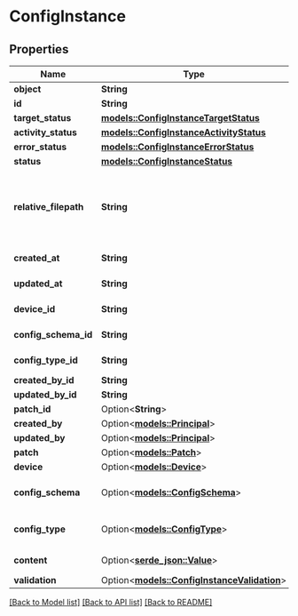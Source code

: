 # ConfigInstance

## Properties

Name | Type | Description | Notes
------------ | ------------- | ------------- | -------------
**object** | **String** |  | 
**id** | **String** | ID of the config instance | 
**target_status** | [**models::ConfigInstanceTargetStatus**](ConfigInstanceTargetStatus.md) |  | 
**activity_status** | [**models::ConfigInstanceActivityStatus**](ConfigInstanceActivityStatus.md) |  | 
**error_status** | [**models::ConfigInstanceErrorStatus**](ConfigInstanceErrorStatus.md) |  | 
**status** | [**models::ConfigInstanceStatus**](ConfigInstanceStatus.md) |  | 
**relative_filepath** | **String** | The file path to deploy the config instance relative to `/srv/miru/config_instances`. `v1/motion-control.json` would deploy to `/srv/miru/config_instances/v1/motion-control.json` | 
**created_at** | **String** | The timestamp of when the config instance was created | 
**updated_at** | **String** | The timestamp of when the config instance was last updated | 
**device_id** | **String** | ID of the device which the config instance is deployed to | 
**config_schema_id** | **String** | ID of the config schema which the config instance must adhere to | 
**config_type_id** | **String** | ID of the config type which the config instance (and its schema) is a part of | 
**created_by_id** | **String** |  | 
**updated_by_id** | **String** |  | 
**patch_id** | Option<**String**> |  | 
**created_by** | Option<[**models::Principal**](Principal.md)> |  | 
**updated_by** | Option<[**models::Principal**](Principal.md)> |  | 
**patch** | Option<[**models::Patch**](Patch.md)> |  | 
**device** | Option<[**models::Device**](Device.md)> |  | 
**config_schema** | Option<[**models::ConfigSchema**](ConfigSchema.md)> | Expand the config schema using 'expand[]=config_schema' in the query string | 
**config_type** | Option<[**models::ConfigType**](ConfigType.md)> | Expand the config type using 'expand[]=config_type' in the query string | 
**content** | Option<[**serde_json::Value**](.md)> | The configuration values associated with the config instance | 
**validation** | Option<[**models::ConfigInstanceValidation**](ConfigInstanceValidation.md)> |  | 

[[Back to Model list]](../README.md#documentation-for-models) [[Back to API list]](../README.md#documentation-for-api-endpoints) [[Back to README]](../README.md)


